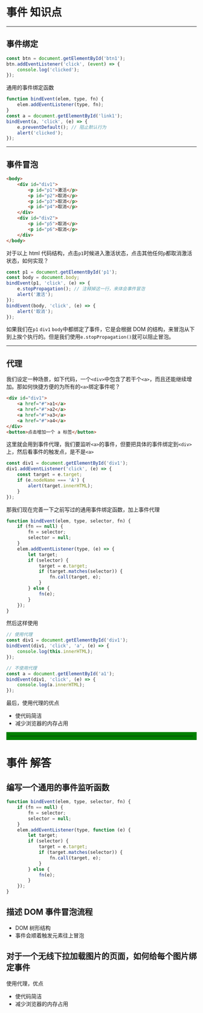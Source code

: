 # 事件 知识点

---

## 事件绑定

```javascript
const btn = document.getElementById('btn1');
btn.addEventListener('click', (event) => {
	console.log('clicked');
});
```

通用的事件绑定函数

```js
function bindEvent(elem, type, fn) {
	elem.addEventListener(type, fn);
}
const a = document.getElementById('link1');
bindEvent(a, 'click', (e) => {
	e.preventDefault(); // 阻止默认行为
	alert('clicked');
});
```

---

## 事件冒泡

```html
<body>
	<div id="div1">
		<p id="p1">激活</p>
		<p id="p2">取消</p>
		<p id="p3">取消</p>
		<p id="p4">取消</p>
	</div>
	<div id="div2">
		<p id="p5">取消</p>
		<p id="p6">取消</p>
	</div>
</body>
```

对于以上 html 代码结构，点击`p1`时候进入激活状态，点击其他任何`p`都取消激活状态，如何实现？

```javascript
const p1 = document.getElementById('p1');
const body = document.body;
bindEvent(p1, 'click', (e) => {
	e.stopPropagation(); // 注释掉这一行，来体会事件冒泡
	alert('激活');
});
bindEvent(body, 'click', (e) => {
	alert('取消');
});
```

如果我们在`p1` `div1` `body`中都绑定了事件，它是会根据 DOM 的结构，来冒泡从下到上挨个执行的。但是我们使用`e.stopPropagation()`就可以阻止冒泡。

---

## 代理

我们设定一种场景，如下代码，一个`<div>`中包含了若干个`<a>`，而且还能继续增加。那如何快捷方便的为所有的`<a>`绑定事件呢？

```html
<div id="div1">
	<a href="#">a1</a>
	<a href="#">a2</a>
	<a href="#">a3</a>
	<a href="#">a4</a>
</div>
<button>点击增加一个 a 标签</button>
```

这里就会用到事件代理，我们要监听`<a>`的事件，但要把具体的事件绑定到`<div>`上，然后看事件的触发点，是不是`<a>`

```javascript
const div1 = document.getElementById('div1');
div1.addEventListener('click', (e) => {
	const target = e.target;
	if (e.nodeName === 'A') {
		alert(target.innerHTML);
	}
});
```

那我们现在完善一下之前写过的通用事件绑定函数，加上事件代理

```javascript
function bindEvent(elem, type, selector, fn) {
	if (fn == null) {
		fn = selector;
		selector = null;
	}
	elem.addEventListener(type, (e) => {
		let target;
		if (selector) {
			target = e.target;
			if (target.matches(selector)) {
				fn.call(target, e);
			}
		} else {
			fn(e);
		}
	});
}
```

然后这样使用

```js
// 使用代理
const div1 = document.getElementById('div1');
bindEvent(div1, 'click', 'a', (e) => {
	console.log(this.innerHTML);
});

// 不使用代理
const a = document.getElementById('a1');
bindEvent(div1, 'click', (e) => {
	console.log(a.innerHTML);
});
```

最后，使用代理的优点

- 使代码简洁
- 减少浏览器的内存占用

<hr style="border: 10px solid green" />

# 事件 解答

## 编写一个通用的事件监听函数

```js
function bindEvent(elem, type, selector, fn) {
	if (fn == null) {
		fn = selector;
		selector = null;
	}
	elem.addEventListener(type, function (e) {
		let target;
		if (selector) {
			target = e.target;
			if (target.matches(selector)) {
				fn.call(target, e);
			}
		} else {
			fn(e);
		}
	});
}
```

## 描述 DOM 事件冒泡流程

- DOM 树形结构
- 事件会顺着触发元素往上冒泡

## 对于一个无线下拉加载图片的页面，如何给每个图片绑定事件

使用代理，优点

- 使代码简洁
- 减少浏览器的内存占用
